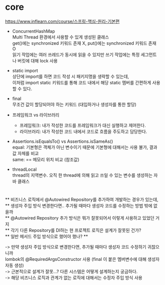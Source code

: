 # core
https://www.inflearn.com/course/스프링-핵심-원리-기본편


- ConcurrentHashMap  
    Multi Thread 환경에서 사용할 수 있게 생성된 클래스  
    get()에는 synchronized 키워드 존재 X, put()에는 synchronized 키워드 존재 O  
    읽기 작업에는 여러 쓰레드가 동시에 읽을 수 있지만 쓰기 작업에는 특정 세그먼트나 버킷에 대해 lock 사용  
      
      
- static import  
    상단에 import를 하면 코드 작성 시 패키지명을 생략할 수 있는데,  
    이처럼 import static 키워드를 통해 코드 내에서 해당 static 멤버를 간편하게 사용할 수 있다.  
      
      
- final  
    무조건 값이 할당되어야 하는 키워드 (대입하거나 생성자를 통한 할당)  
      
      
- 프레임워크 vs 라이브러리  
    - 프레임워크: 내가 작성한 코드를 프레임워크가 대신 실행하고 제어한다.  
    - 라이브러리: 내가 작성한 코드 내에서 코드로 흐름을 주도하고 담당한다.  
      
      
- Assertions.isEqualsTo() vs Assertions.isSameAs()  
    equal: 기본형은 객체가 아닌 변수이기 때문에 기본형에 대해서는  사용 불가, 결과값 자체를 비교  
    same: == 메모리 위치 비교 (참조값)
      
      
- threadLocal  
    thread의 지역변수. 오직 한 thread에 의해 읽고 쓰일 수 있는 변수를 생성하는 자바 클래스
        
      
      
#
** 비즈니스 로직에서 @Autowired Repository를 추가하여 개발하는 경우가 있는데,  
** 생성자 주입 방식 변경한다면.. 추가될 때마다 생성자 코드를 수정하는 방법 밖에 없을까  
** @Autowired Repository 추가 방식은 뭐가 잘못되어서 이렇게 사용하고 있었던 거지  
** 각기 다른 Repository를 DI하는 현 프로젝트 로직은 설계가 잘못된 건가?   
** 일반 메서드 주입 방식으로 했어야 했나? **  
  
-> 만약 생성자 주입 방식으로 변경한다면, 추가될 때마다 생성자 코드 수정하기 귀찮으니까  
	 lombok의 @RequiredArgsConstructor 사용 (final 이 붙은 멤버변수에 대해 생성자 자동 생성)  
-> 근본적으로 설계가 잘못...? 다른 시스템은 어떻게 설계하는지 궁금하다.  
-> 해당 비즈니스 로직과 관계가 없는 로직에 대해서는 수정자 주입 방식 사용

